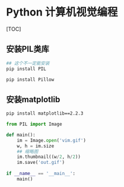 # Python 计算机视觉编程
[TOC]

## 安装PIL类库
```sh
## 这个不一定能安装
pip install PIL

pip install Pillow
```

## 安装matplotlib
```sh
pip install matplotlib==2.2.3
```


```py
from PIL import Image

def main():
    im = Image.open('vim.gif')
    w, h = im.size
    ## 缩略图
    im.thumbnail((w/2, h/2))
    im.save('out.gif')
    
if __name__ == '__main__':
    main()
```


